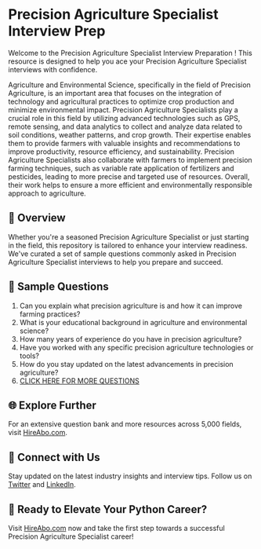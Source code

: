 # Precision Agriculture Specialist Interview Prep

Welcome to the Precision Agriculture Specialist Interview Preparation ! This resource is designed to help you ace your Precision Agriculture Specialist interviews with confidence.

Agriculture and Environmental Science, specifically in the field of Precision Agriculture, is an important area that focuses on the integration of technology and agricultural practices to optimize crop production and minimize environmental impact. Precision Agriculture Specialists play a crucial role in this field by utilizing advanced technologies such as GPS, remote sensing, and data analytics to collect and analyze data related to soil conditions, weather patterns, and crop growth. Their expertise enables them to provide farmers with valuable insights and recommendations to improve productivity, resource efficiency, and sustainability. Precision Agriculture Specialists also collaborate with farmers to implement precision farming techniques, such as variable rate application of fertilizers and pesticides, leading to more precise and targeted use of resources. Overall, their work helps to ensure a more efficient and environmentally responsible approach to agriculture.

## 🚀 Overview

Whether you're a seasoned Precision Agriculture Specialist or just starting in the field, this repository is tailored to enhance your interview readiness. We've curated a set of sample questions commonly asked in Precision Agriculture Specialist interviews to help you prepare and succeed.

## 📝 Sample Questions

1. Can you explain what precision agriculture is and how it can improve farming practices?
2. What is your educational background in agriculture and environmental science?
3. How many years of experience do you have in precision agriculture?
4. Have you worked with any specific precision agriculture technologies or tools?
5. How do you stay updated on the latest advancements in precision agriculture?
6. [CLICK HERE FOR MORE QUESTIONS](https://hireabo.com/job/10_0_9/Precision%20Agriculture%20Specialist)

## 🌐 Explore Further

For an extensive question bank and more resources across 5,000 fields, visit [HireAbo.com](https://www.hireabo.com).

## 📱 Connect with Us

Stay updated on the latest industry insights and interview tips. Follow us on [Twitter](https://twitter.com/hireabo) and [LinkedIn](https://www.linkedin.com/in/hire-abo-3609972a8/).

## 🚀 Ready to Elevate Your Python Career?

Visit [HireAbo.com](https://www.hireabo.com) now and take the first step towards a successful Precision Agriculture Specialist career!